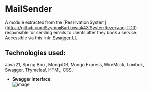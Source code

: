 # MailSender
A module extracted from the [Reservation System] (https://github.com/SzymonBartkowiak43/SystemRezerwacjiTDD) responsible for sending emails to clients after they book a service.
Accessible via this link: [Swagger UI.](http://ec2-52-28-34-183.eu-central-1.compute.amazonaws.com:8080/swagger-ui/index.html#)

## Technologies used: 
Java 21, Spring Boot, MongoDB, Mongo Express, WireMock, Lombok, Swagger, Thymeleaf, HTML, CSS.

-   **Swagger Interface**:  
![image](https://github.com/user-attachments/assets/a3671224-5334-4374-bf64-03a21d982426)
